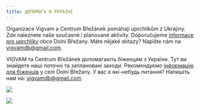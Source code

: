 ```yaml
---
title: ДОПОМОГА В УКРАЇНІ
---
```

Organizace Vigvam a Centrum Břežánek pomáhají uprchlíkům z Ukrajiny.
Zde naleznete naše současné i plánované aktivity.
Doporučujeme [informace pro uprchlíky](https://dolnibrezany.cz/pomoc%2Dukrajine/d-19172) obce Dolní Břežany.
Máte nějaké dotazy? Napište nám na [vigvamdb@gmail.com](mailto:vigvamdb@gmail.com).

VIGVAM та Centrum Břežánek допомагають біженцям з України.
Тут ви знайдете наші поточні та заплановані заходи.
Рекомендуємо [інформацію для біженців](https://dolnibrezany.cz/pomoc%2Dukrajine/d-19172) у селі Dolní Břežany.
У вас є які-небудь питання? Напишіть нам на: [vigvamdb@gmail.com](mailto:vigvamdb@gmail.com).

![](/images/uploads/kurzy_vig_22_23-9-.jpg)

![](/images/uploads/kurzy_vig_22_23-12-.jpg)